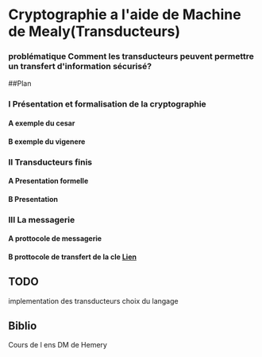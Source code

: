 # Cryptographie a l'aide de Machine de Mealy(Transducteurs)

### problématique Comment les transducteurs peuvent permettre un transfert d'information sécurisé?

##Plan

### I Présentation et formalisation de la cryptographie
####        A exemple du cesar
####        B exemple du vigenere
        
### II Transducteurs finis
####        A Presentation formelle
####        B Presentation
        
### III La messagerie
####        A prottocole de messagerie 
####        B prottocole  de transfert de la cle [Lien](https://fr.wikipedia.org/wiki/%C3%89change_de_cl%C3%A9 "Wiki")

## TODO 
implementation des transducteurs 
choix du langage

## Biblio

Cours de l ens 
DM de Hemery 


